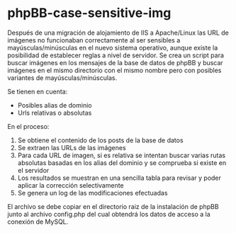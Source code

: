 # phpBB-case-sensitive-img

Después de una migración de alojamiento de IIS a Apache/Linux las URL de imágenes no funcionaban correctamente al ser sensibles a mayúsculas/minúsculas en el nuevo sistema operativo, aunque existe la posibilidad de establecer reglas a nivel de servidor. Se crea un script para buscar imágenes en los mensajes de la base de datos de phpBB y buscar imágenes en el mismo directorio con el mismo nombre pero con posibles variantes de mayúsculas/minúsculas.

Se tienen en cuenta:

- Posibles alias de dominio
- Urls relativas o absolutas

En el proceso:

1. Se obtiene el contenido de los posts de la base de datos
2. Se extraen las URLs de las imágenes
3. Para cada URL de imagen, si es relativa se intentan buscar varias rutas absolutas basadas en los alias del dominio y se comprueba si existe en el servidor
4. Los resultados se muestran en una sencilla tabla para revisar y poder aplicar la corrección selectivamente
5. Se genera un log de las modificaciones efectuadas

El archivo se debe copiar en el directorio raiz de la instalación de phpBB junto al archivo config.php del cual obtendrá los datos de acceso a la conexión de MySQL.
